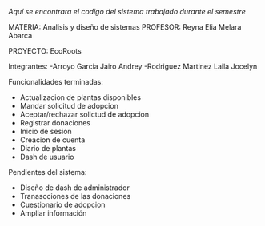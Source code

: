 *Aquí se encontrara el codigo del sistema trabajado durante el semestre*

MATERIA: Analisis y diseño de sistemas
PROFESOR: Reyna Elia Melara Abarca


PROYECTO: EcoRoots

Integrantes: -Arroyo Garcia Jairo Andrey
             -Rodriguez Martinez Laila Jocelyn


Funcionalidades terminadas:
- Actualizacion de plantas disponibles
- Mandar solicitud de adopcion
- Aceptar/rechazar solictud de adopcion
- Registrar donaciones
- Inicio de sesion
- Creacion de cuenta
- Diario de plantas
- Dash de usuario

Pendientes del sistema:
- Diseño de dash de administrador
- Tranascciones de las donaciones
- Cuestionario de adopcion
- Ampliar información

